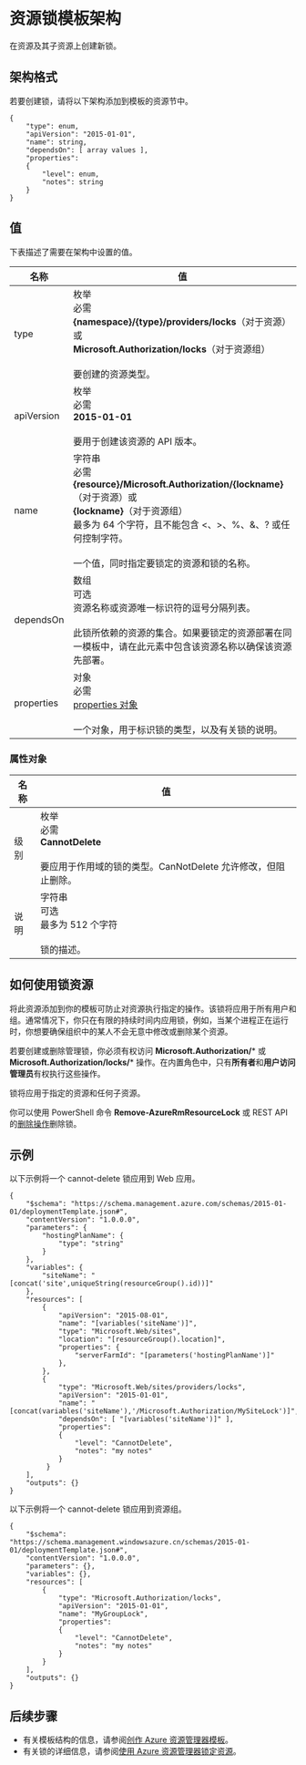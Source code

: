 <properties
   pageTitle="资源锁的资源管理器模板 | Azure"
   description="介绍用于通过模板部署资源锁的资源管理器架构。"
   services="azure-resource-manager"
   documentationCenter="na"
   authors="tfitzmac"
   manager="timlt"
   editor=""/>

<tags
   ms.service="azure-resource-manager"
   ms.date="04/05/2016"
   wacn.date="05/05/2016"/>

# 资源锁模板架构

在资源及其子资源上创建新锁。

## 架构格式

若要创建锁，请将以下架构添加到模板的资源节中。
    
    {
        "type": enum,
        "apiVersion": "2015-01-01",
        "name": string,
        "dependsOn": [ array values ],
        "properties":
        {
            "level": enum,
            "notes": string
        }
    }



## 值

下表描述了需要在架构中设置的值。

| 名称 | 值 |
| ---- | ---- | 
| type | 枚举<br />必需<br />**{namespace}/{type}/providers/locks**（对于资源）或<br />**Microsoft.Authorization/locks**（对于资源组）<br /><br />要创建的资源类型。 |
| apiVersion | 枚举<br />必需<br />**2015-01-01**<br /><br />要用于创建该资源的 API 版本。 |  
| name | 字符串<br />必需<br />**{resource}/Microsoft.Authorization/{lockname}**（对于资源）或<br />**{lockname}**（对于资源组）<br />最多为 64 个字符，且不能包含 <、>、%、&、? 或任何控制字符。<br /><br />一个值，同时指定要锁定的资源和锁的名称。 |
| dependsOn | 数组<br />可选<br />资源名称或资源唯一标识符的逗号分隔列表。<br /><br />此锁所依赖的资源的集合。如果要锁定的资源部署在同一模板中，请在此元素中包含该资源名称以确保该资源先部署。 | 
| properties | 对象<br />必需<br />[properties 对象](#properties)<br /><br />一个对象，用于标识锁的类型，以及有关锁的说明。 |  

<a id="properties"></a>
### 属性对象

| 名称 | 值 |
| ------- | ---- |
| 级别 | 枚举<br />必需<br />**CannotDelete**<br /><br />要应用于作用域的锁的类型。CanNotDelete 允许修改，但阻止删除。 |
| 说明 | 字符串<br />可选<br />最多为 512 个字符<br /><br />锁的描述。 |


## 如何使用锁资源

将此资源添加到你的模板可防止对资源执行指定的操作。该锁将应用于所有用户和组。通常情况下，你只在有限的持续时间内应用锁，例如，当某个进程正在运行时，你想要确保组织中的某人不会无意中修改或删除某个资源。

若要创建或删除管理锁，你必须有权访问 **Microsoft.Authorization/*** 或 **Microsoft.Authorization/locks/*** 操作。在内置角色中，只有**所有者**和**用户访问管理员**有权执行这些操作。

锁将应用于指定的资源和任何子资源。

你可以使用 PowerShell 命令 **Remove-AzureRmResourceLock** 或 REST API 的[删除操作](https://msdn.microsoft.com/zh-cn/library/azure/mt204562.aspx)删除锁。

## 示例

以下示例将一个 cannot-delete 锁应用到 Web 应用。

    {
        "$schema": "https://schema.management.azure.com/schemas/2015-01-01/deploymentTemplate.json#",
        "contentVersion": "1.0.0.0",
        "parameters": {
            "hostingPlanName": {
      			"type": "string"
            }
        },
        "variables": {
            "siteName": "[concat('site',uniqueString(resourceGroup().id))]"
        },
        "resources": [
            {
                "apiVersion": "2015-08-01",
                "name": "[variables('siteName')]",
                "type": "Microsoft.Web/sites",
                "location": "[resourceGroup().location]",
                "properties": {
                    "serverFarmId": "[parameters('hostingPlanName')]"
                },
            },
            {
                "type": "Microsoft.Web/sites/providers/locks",
                "apiVersion": "2015-01-01",
                "name": "[concat(variables('siteName'),'/Microsoft.Authorization/MySiteLock')]",
                "dependsOn": [ "[variables('siteName')]" ],
                "properties":
                {
                    "level": "CannotDelete",
                    "notes": "my notes"
                }
             }
        ],
        "outputs": {}
    }

以下示例将一个 cannot-delete 锁应用到资源组。

    {
        "$schema": "https://schema.management.windowsazure.cn/schemas/2015-01-01/deploymentTemplate.json#",
        "contentVersion": "1.0.0.0",
        "parameters": {},
        "variables": {},
        "resources": [
            {
                "type": "Microsoft.Authorization/locks",
                "apiVersion": "2015-01-01",
                "name": "MyGroupLock",
                "properties":
                {
                    "level": "CannotDelete",
                    "notes": "my notes"
                }
            }
        ],
        "outputs": {}
    }

## 后续步骤

- 有关模板结构的信息，请参阅[创作 Azure 资源管理器模板](/documentation/articles/resource-group-authoring-templates)。
- 有关锁的详细信息，请参阅[使用 Azure 资源管理器锁定资源](/documentation/articles/resource-group-lock-resources)。

<!---HONumber=Mooncake_0425_2016-->